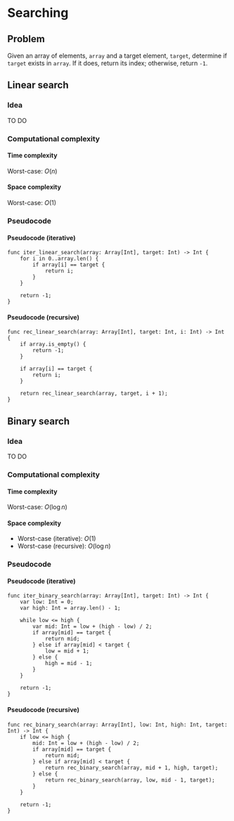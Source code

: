 # Searching

## Problem

Given an array of elements, `array` and a target element, `target`, determine if `target` exists in `array`. If it does, return its index; otherwise, return `-1`.

## Linear search

### Idea

TO DO

### Computational complexity

#### Time complexity

Worst-case: $O(n)$

#### Space complexity

Worst-case: $O(1)$

### Pseudocode

#### Pseudocode (iterative)

```
func iter_linear_search(array: Array[Int], target: Int) -> Int {
    for i in 0..array.len() {
        if array[i] == target {
            return i;
        }
    }

    return -1;
}
```

#### Pseudocode (recursive)

```
func rec_linear_search(array: Array[Int], target: Int, i: Int) -> Int {
    if array.is_empty() {
        return -1;
    }

    if array[i] == target {
        return i;
    }

    return rec_linear_search(array, target, i + 1);
}
```

## Binary search

### Idea

TO DO

### Computational complexity

#### Time complexity

Worst-case: $O(\log n)$

#### Space complexity

- Worst-case (iterative): $O(1)$
- Worst-case (recursive): $O(\log n)$

### Pseudocode

#### Pseudocode (iterative)

```
func iter_binary_search(array: Array[Int], target: Int) -> Int {
    var low: Int = 0;
    var high: Int = array.len() - 1;

    while low <= high {
        var mid: Int = low + (high - low) / 2;
        if array[mid] == target {
            return mid;
        } else if array[mid] < target {
            low = mid + 1;
        } else {
            high = mid - 1;
        }
    }

    return -1;
}
```

#### Pseudocode (recursive)

```
func rec_binary_search(array: Array[Int], low: Int, high: Int, target: Int) -> Int {
    if low <= high {
        mid: Int = low + (high - low) / 2;
        if array[mid] == target {
            return mid;
        } else if array[mid] < target {
            return rec_binary_search(array, mid + 1, high, target);
        } else {
            return rec_binary_search(array, low, mid - 1, target);
        }
    }

    return -1;
}
```

